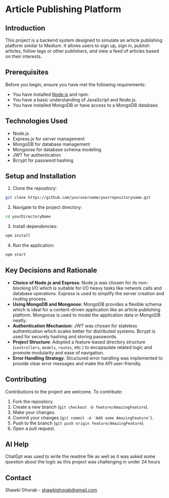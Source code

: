 # Article Publishing Platform

## Introduction
This project is a backend system designed to simulate an article publishing platform similar to Medium. It allows users to sign up, sign in, publish articles, follow tags or other publishers, and view a feed of articles based on their interests.

## Prerequisites
Before you begin, ensure you have met the following requirements:
* You have installed [Node.js](https://nodejs.org/) and npm.
* You have a basic understanding of JavaScript and Node.js.
* You have installed MongoDB or have access to a MongoDB database.

## Technologies Used
- Node.js
- Express.js for server management
- MongoDB for database management
- Mongoose for database schema modeling
- JWT for authentication
- Bcrypt for password hashing

## Setup and Installation
1. Clone the repository:
```bash
git clone https://github.com/yourusername/yourrepositoryname.git
```

2. Navigate to the project directory:
```bash
cd yourDirectoryName
```

3. Install dependencies:
```bash
npm install
```

4. Run the application:
```bash
npm start
```


## Key Decisions and Rationale
- **Choice of Node.js and Express**: Node.js was chosen for its non-blocking I/O which is suitable for I/O heavy tasks like network calls and database operations. Express is used to simplify the server creation and routing process.
- **Using MongoDB and Mongoose**: MongoDB provides a flexible schema which is ideal for a content-driven application like an article publishing platform. Mongoose is used to model the application data in MongoDB neatly.
- **Authentication Mechanism**: JWT was chosen for stateless authentication which scales better for distributed systems. Bcrypt is used for securely hashing and storing passwords.
- **Project Structure**: Adopted a feature-based directory structure (`controllers`, `models`, `routes`, etc.) to encapsulate related logic and promote modularity and ease of navigation.
- **Error Handling Strategy**: Structured error handling was implemented to provide clear error messages and make the API user-friendly.

## Contributing
Contributions to the project are welcome. To contribute:
1. Fork the repository.
2. Create a new branch (`git checkout -b feature/AmazingFeature`).
3. Make your changes.
4. Commit your changes (`git commit -m 'Add some AmazingFeature'`).
5. Push to the branch (`git push origin feature/AmazingFeature`).
6. Open a pull request.

## AI Help
ChatGpt was used to write the readme file as well as it was asked some question about the logic as this project was challenging in under 24 hours

## Contact
Shawki Ghorab -  shawkighorab@gmail.com

